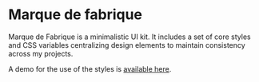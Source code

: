 # Marque de fabrique

Marque de Fabrique is a minimalistic UI kit. It includes a set of core styles and CSS variables centralizing design elements to maintain consistency across my projects.

A demo for the use of the styles is [available here](https://guillaume-marquedefabrique.web.val.run/).
